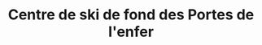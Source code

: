 ---
title: "Centre de ski de fond des Portes de l'enfer"
url: /saint-alban/centre-de-ski-de-fond-des-portes-de-lenfer/
shop: ticket
---